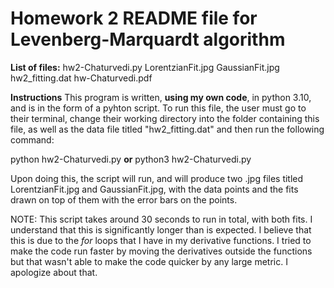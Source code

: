 # Homework 2 README file for Levenberg-Marquardt algorithm

**List of files:**
hw2-Chaturvedi.py
LorentzianFit.jpg
GaussianFit.jpg
hw2_fitting.dat
hw-Chaturvedi.pdf

**Instructions**
This program is written, **using my own code**, in python 3.10, and is in 
the form of a pyhton script. To run this file, the user must go to their 
terminal, change their working directory into the folder containing this 
file, as well as the data file titled "hw2_fitting.dat" and then run the 
following command:

python hw2-Chaturvedi.py
 **or**
python3 hw2-Chaturvedi.py

Upon doing this, the script will run, and will produce two .jpg files 
titled LorentzianFit.jpg and GaussianFit.jpg, with the data points and the 
fits drawn on top of them with the error bars on the points.

NOTE: This script takes around 30 seconds to run in total, with both fits. 
I understand that this is significantly longer than is expected. I believe 
that this is due to the _for_ loops that I have in my derivative 
functions. I tried to make the code run faster by moving the derivatives 
outside the functions but that wasn't able to make the code quicker by any 
large metric. I apologize about that. 

